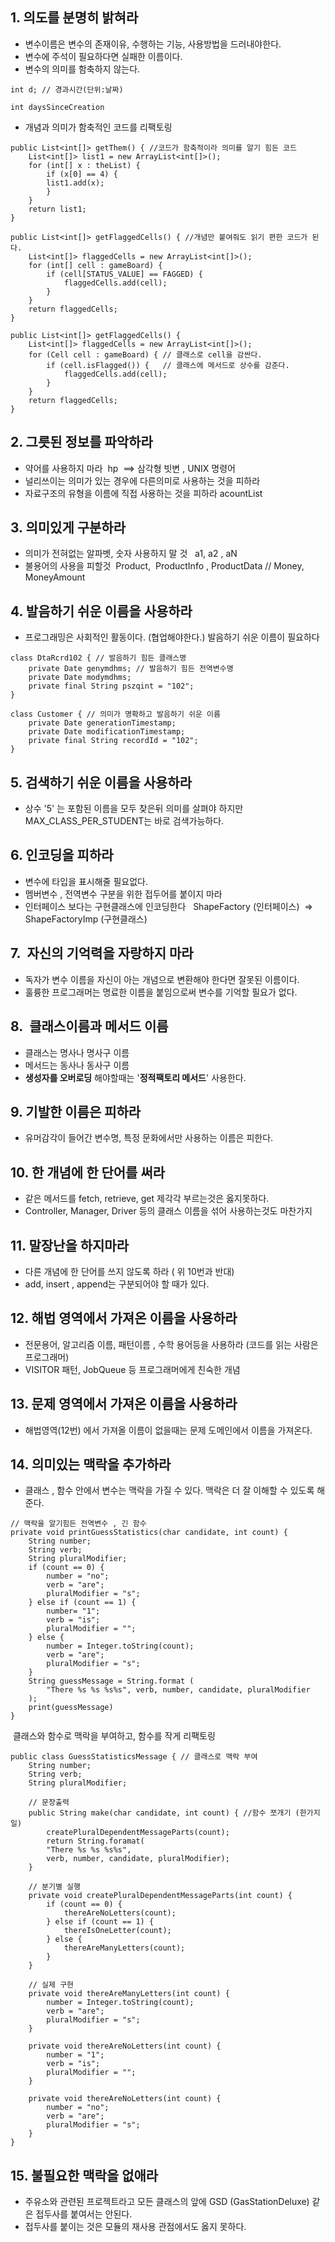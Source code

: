 ## 1\. 의도를 분명히 밝혀라

-   변수이름은 변수의 존재이유, 수행하는 기능, 사용방법을 드러내야한다.
-   변수에 주석이 필요하다면 실패한 이름이다.
-   변수의 의미를 함축하지 않는다.

```
int d; // 경과시간(단위:날짜) 

int daysSinceCreation
```

-   개념과 의미가 함축적인 코드를 리팩토링

```
public List<int[]> getThem() { //코드가 함축적이라 의미를 알기 힘든 코드
	List<int[]> list1 = new ArrayList<int[]>();
    for (int[] x : theList) {
    	if (x[0] == 4) {
        list1.add(x);
        }
    }
    return list1;
}

public List<int[]> getFlaggedCells() { //개념만 붙여줘도 읽기 편한 코드가 된다.
	List<int[]> flaggedCells = new ArrayList<int[]>();
    for (int[] cell : gameBoard) {
    	if (cell[STATUS_VALUE] == FAGGED) {
        	flaggedCells.add(cell);
        }
    }
    return flaggedCells;
}

public List<int[]> getFlaggedCells() { 
	List<int[]> flaggedCells = new ArrayList<int[]>();
    for (Cell cell : gameBoard) { // 클래스로 cell을 감싼다.
    	if (cell.isFlagged()) {   // 클래스에 메서드로 상수를 감춘다.
        	flaggedCells.add(cell);
        }
    }
    return flaggedCells;
}
```

## 2\. 그릇된 정보를 파악하라

-   약어를 사용하지 마라  hp  ==> 삼각형 빗변 , UNIX 명령어 
-   널리쓰이는 의미가 있는 경우에 다른의미로 사용하는 것을 피하라
-   자료구조의 유형을 이름에 직접 사용하는 것을 피하라 acountList

## 3\. 의미있게 구분하라

-   의미가 전혀없는 알파벳, 숫자 사용하지 말 것   a1, a2 , aN
-   불용어의 사용을 피할것  Product,  ProductInfo , ProductData // Money,  MoneyAmount

## 4\. 발음하기 쉬운 이름을 사용하라

-   프로그래밍은 사회적인 활동이다. (협업해야한다.) 발음하기 쉬운 이름이 필요하다

```
class DtaRcrd102 { // 발음하기 힘든 클래스명
	private Date genymdhms; // 발음하기 힘든 전역변수명
    private Date modymdhms;
    private final String pszqint = "102";
}

class Customer { // 의미가 명확하고 발음하기 쉬운 이름
	private Date generationTimestamp; 
    private Date modificationTimestamp;
    private final String recordId = "102";
}
```

## 5\. 검색하기 쉬운 이름을 사용하라

-   상수 '5' 는 포함된 이름을 모두 찾은뒤 의미를 살펴야 하지만 MAX\_CLASS\_PER\_STUDENT는 바로 검색가능하다.

## 6\. 인코딩을 피하라

-   변수에 타입을 표시해줄 필요없다.
-   멤버변수 , 전역변수 구분을 위한 접두어를 붙이지 마라
-   인터페이스 보다는 구현클래스에 인코딩한다   ShapeFactory (인터페이스)  => ShapeFactoryImp (구현클래스)

## 7.  자신의 기억력을 자랑하지 마라

-   독자가 변수 이름을 자신이 아는 개념으로 변환해야 한다면 잘못된 이름이다.
-   훌륭한 프로그래머는 명료한 이름을 붙임으로써 변수를 기억할 필요가 없다.

## 8.  클래스이름과 메서드 이름

-   클래스는 명사나 명사구 이름
-   메서드는 동사나 동사구 이름
-   **생성자를 오버로딩** 해야할때는 '**정적팩토리 메서드**' 사용한다.

## 9\. 기발한 이름은 피하라

-   유머감각이 들어간 변수명, 특정 문화에서만 사용하는 이름은 피한다.

## 10\. 한 개념에 한 단어를 써라

-   같은 메서드를 fetch, retrieve, get 제각각 부르는것은 옳지못하다.
-   Controller, Manager, Driver 등의 클래스 이름을 섞어 사용하는것도 마찬가지 

## 11\. 말장난을 하지마라

-   다른 개념에 한 단어를 쓰지 않도록 하라 ( 위 10번과 반대)
-   add, insert , append는 구분되어야 할 때가 있다.

## 12\. 해법 영역에서 가져온 이름을 사용하라

-   전문용어, 알고리즘 이름, 패턴이름 , 수학 용어등을 사용하라 (코드를 읽는 사람은 프로그래머)
-   VISITOR 패턴, JobQueue 등 프로그래머에게 친숙한 개념

## 13\. 문제 영역에서 가져온 이름을 사용하라

-   해법영역(12번) 에서 가져올 이름이 없을때는 문제 도메인에서 이름을 가져온다.

## 14\. 의미있는 맥락을 추가하라

-   클래스 , 함수 안에서 변수는 맥락을 가질 수 있다. 맥락은 더 잘 이해할 수 있도록 해준다.

```
// 맥락을 알기힘든 전역변수 , 긴 함수
private void printGuessStatistics(char candidate, int count) {
    String number;
    String verb;
    String pluralModifier;
    if (count == 0) {
    	number = "no";
        verb = "are";
        pluralModifier = "s";
    } else if (count == 1) {
    	number= "1";
        verb = "is";
        pluralModifier = "";
    } else {
    	number = Integer.toString(count);
        verb = "are";
        pluralModifier = "s";
    }
    String guessMessage = String.format (
    	"There %s %s %s%s", verb, number, candidate, pluralModifier
    );
    print(guessMessage)
}
```

 클래스와 함수로 맥락을 부여하고, 함수를 작게 리팩토링  

```
public class GuessStatisticsMessage { // 클래스로 맥락 부여
	String number;
    String verb;
    String pluralModifier;
	
    // 문장출력
    public String make(char candidate, int count) { //함수 쪼개기 (한가지 일)
    	createPluralDependentMessageParts(count);
        return String.foramat(
        "There %s %s %s%s",
        verb, number, candidate, pluralModifier);
    }
    
    // 분기별 실행
    private void createPluralDependentMessageParts(int count) {
    	if (count == 0) {
        	thereAreNoLetters(count);
        } else if (count == 1) {
        	thereIsOneLetter(count);
        } else {
        	thereAreManyLetters(count);
        }
    }
    
    // 실제 구현
    private void thereAreManyLetters(int count) {
    	number = Integer.toString(count);
        verb = "are";
        pluralModifier = "s";
    }
    
    private void thereAreNoLetters(int count) {
    	number = "1";
        verb = "is";
        pluralModifier = "";
    }
    
    private void thereAreNoLetters(int count) {
    	number = "no";
        verb = "are";
        pluralModifier = "s";
    }
}
```

## 15\. 불필요한 맥락을 없애라

-   주유소와 관련된 프로젝트라고 모든 클래스의 앞에 GSD (GasStationDeluxe) 같은 접두사를 붙여서는 안된다.
-   접두사를 붙이는 것은 모듈의 재사용 관점에서도 옳지 못하다.
